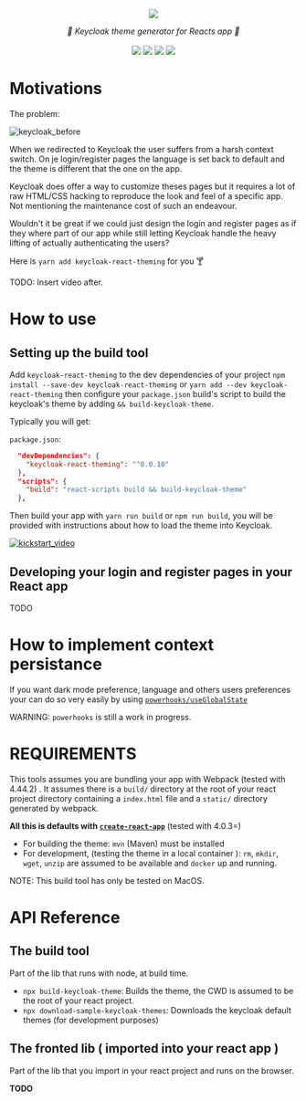 <p align="center">
    <img src="https://user-images.githubusercontent.com/6702424/109387840-eba11f80-7903-11eb-9050-db1dad883f78.png">  
</p>
<p align="center">
    <i>🔏 Keycloak theme generator for Reacts app 🔏</i>
    <br>
    <br>
    <img src="https://github.com/garronej/keycloak-react-theming/workflows/ci/badge.svg?branch=develop">
    <img src="https://img.shields.io/bundlephobia/minzip/keycloak-react-theming">
    <img src="https://img.shields.io/npm/dw/keycloak-react-theming">
    <img src="https://img.shields.io/npm/l/keycloak-react-theming">
</p>

# Motivations

The problem: 

![keycloak_before](https://user-images.githubusercontent.com/6702424/108838381-dbbbcf80-75d3-11eb-8ae8-db41563ef9db.gif)

When we redirected to Keycloak the user suffers from a harsh context switch.
On je login/register pages the language is set back to default and the theme is different that the one on the app.  

Keycloak does offer a way to customize theses pages but it requires a lot of raw HTML/CSS hacking
to reproduce the look and feel of a specific app. Not mentioning the maintenance cost of such an endeavour.  

Wouldn't it be great if we could just design the login and register pages as if they where part of our app while
still letting Keycloak handle the heavy lifting of actually authenticating the users? 

Here is `yarn add keycloak-react-theming` for you 🍸

TODO: Insert video after.

# How to use

## Setting up the build tool

Add `keycloak-react-theming` to the dev dependencies of your project `npm install --save-dev keycloak-react-theming` or `yarn add --dev keycloak-react-theming`
then configure your `package.json` build's script to build the keycloak's theme by adding `&& build-keycloak-theme`.

Typically you will get: 

`package.json`:
```json
  "devDependencies": {
    "keycloak-react-theming": "^0.0.10"
  },
  "scripts": {
    "build": "react-scripts build && build-keycloak-theme"
  },
```

Then build your app with `yarn run build` or `npm run build`, you will be provided with instructions
about how to load the theme into Keycloak.

[![kickstart_video](https://user-images.githubusercontent.com/6702424/108877866-f146ee80-75ff-11eb-8120-003b3c5f6dd8.png)](https://youtu.be/xTz0Rj7i2v8)

## Developing your login and register pages in your React app

TODO

# How to implement context persistance

If you want dark mode preference, language and others users preferences your can do so
very easily by using [`powerhooks/useGlobalState`](https://github.com/garronej/powerhooks)

WARNING: `powerhooks` is still a work in progress.

# REQUIREMENTS

This tools assumes you are bundling your app with Webpack (tested with 4.44.2) .
It assumes there is a `build/` directory at the root of your react project directory containing a `index.html` file
and a `static/` directory generated by webpack.

**All this is defaults with [`create-react-app`](https://create-react-app.dev)** (tested with 4.0.3=)

- For building the theme: `mvn` (Maven) must be installed
- For development, (testing the theme in a local container ): `rm`, `mkdir`, `wget`, `unzip` are assumed to be available
  and `docker` up and running.

NOTE: This build tool has only be tested on MacOS.

# API Reference 

## The build tool 

Part of the lib that runs with node, at build time.

- `npx build-keycloak-theme`: Builds the theme, the CWD is assumed to be the root of your react project.
- `npx download-sample-keycloak-themes`: Downloads the keycloak default themes (for development purposes)

## The fronted lib ( imported into your react app )

Part of the lib that you import in your react project and runs on the browser.

**TODO**
